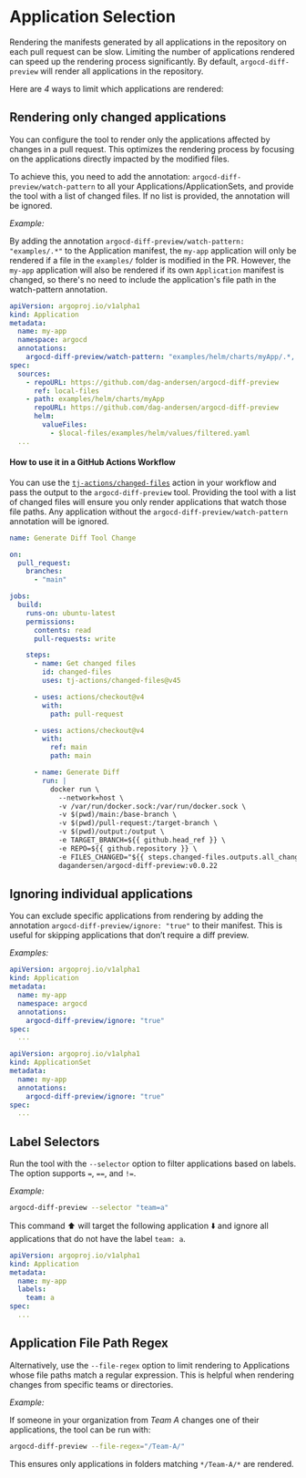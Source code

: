 # Application Selection

Rendering the manifests generated by all applications in the repository on each pull request can be slow. Limiting the number of applications rendered can speed up the rendering process significantly. By default, `argocd-diff-preview` will render all applications in the repository.

Here are _4_ ways to limit which applications are rendered:

## Rendering only changed applications

You can configure the tool to render only the applications affected by changes in a pull request. This optimizes the rendering process by focusing on the applications directly impacted by the modified files.

To achieve this, you need to add the annotation: `argocd-diff-preview/watch-pattern` to all your Applications/ApplicationSets, and provide the tool with a list of changed files. If no list is provided, the annotation will be ignored.

*Example:*

By adding the annotation `argocd-diff-preview/watch-pattern: "examples/.*"` to the Application manifest, the `my-app` application will only be rendered if a file in the `examples/` folder is modified in the PR. However, the `my-app` application will also be rendered if its own `Application` manifest is changed, so there's no need to include the application's file path in the watch-pattern annotation.

```yaml title="Application" hl_lines="7"
apiVersion: argoproj.io/v1alpha1
kind: Application
metadata:
  name: my-app
  namespace: argocd
  annotations:
    argocd-diff-preview/watch-pattern: "examples/helm/charts/myApp/.*, examples/helm/values/filtered"
spec:
  sources:
    - repoURL: https://github.com/dag-andersen/argocd-diff-preview
      ref: local-files
    - path: examples/helm/charts/myApp
      repoURL: https://github.com/dag-andersen/argocd-diff-preview
      helm:
        valueFiles:
          - $local-files/examples/helm/values/filtered.yaml
  ...
```

#### How to use it in a GitHub Actions Workflow

You can use the [`tj-actions/changed-files`](https://github.com/tj-actions/changed-files) action in your workflow and pass the output to the `argocd-diff-preview` tool. Providing the tool with a list of changed files will ensure you only render applications that watch those file paths. Any application without the `argocd-diff-preview/watch-pattern` annotation will be ignored.

```yaml title=".github/workflows/generate-diff.yml" linenums="1" hl_lines="16-18 39"
name: Generate Diff Tool Change

on:
  pull_request:
    branches:
      - "main"

jobs:
  build:
    runs-on: ubuntu-latest
    permissions:
      contents: read
      pull-requests: write

    steps:
      - name: Get changed files
        id: changed-files
        uses: tj-actions/changed-files@v45

      - uses: actions/checkout@v4
        with:
          path: pull-request

      - uses: actions/checkout@v4
        with:
          ref: main
          path: main

      - name: Generate Diff
        run: |
          docker run \
            --network=host \
            -v /var/run/docker.sock:/var/run/docker.sock \
            -v $(pwd)/main:/base-branch \
            -v $(pwd)/pull-request:/target-branch \
            -v $(pwd)/output:/output \
            -e TARGET_BRANCH=${{ github.head_ref }} \
            -e REPO=${{ github.repository }} \
            -e FILES_CHANGED="${{ steps.changed-files.outputs.all_changed_files }}"
            dagandersen/argocd-diff-preview:v0.0.22
```

## Ignoring individual applications

You can exclude specific applications from rendering by adding the annotation `argocd-diff-preview/ignore: "true"` to their manifest. This is useful for skipping applications that don’t require a diff preview.

*Examples:*
```yaml title="Application" hl_lines="7"
apiVersion: argoproj.io/v1alpha1
kind: Application
metadata:
  name: my-app
  namespace: argocd
  annotations:
    argocd-diff-preview/ignore: "true"
spec:
  ...
```

```yaml title="ApplicationSet" hl_lines="6"
apiVersion: argoproj.io/v1alpha1
kind: ApplicationSet
metadata:
  name: my-app
  annotations:
    argocd-diff-preview/ignore: "true"
spec:
  ...
```

## Label Selectors

Run the tool with the `--selector` option to filter applications based on labels. The option supports `=`, `==`, and `!=`.

*Example:*
```bash
argocd-diff-preview --selector "team=a"
```
This command :arrow_up: will target the following application :arrow_down: and ignore all applications that do not have the label `team: a`.

```yaml title="Application" hl_lines="5-6"
apiVersion: argoproj.io/v1alpha1
kind: Application
metadata:
  name: my-app
  labels:
    team: a
spec:
  ...
```

## Application File Path Regex

Alternatively, use the `--file-regex` option to limit rendering to Applications whose file paths match a regular expression. This is helpful when rendering changes from specific teams or directories.

*Example:*

If someone in your organization from *Team A* changes one of their applications, the tool can be run with:
```bash
argocd-diff-preview --file-regex="/Team-A/"
```
This ensures only applications in folders matching `*/Team-A/*` are rendered.
